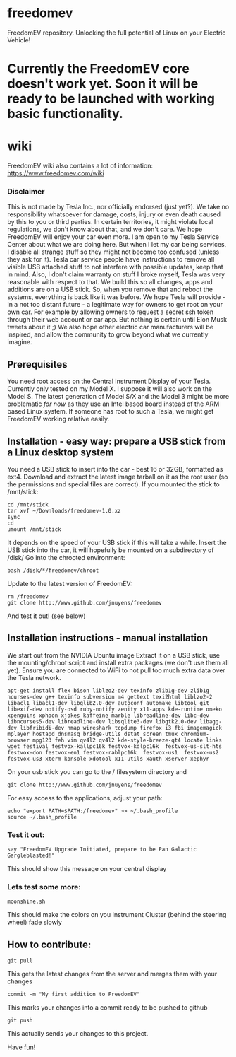# freedomev
FreedomEV repository. Unlocking the full potential of Linux on your Electric Vehicle!

# Currently the FreedomEV core doesn't work yet. Soon it will be ready to be launched with working basic functionality.

# wiki
FreedomEV wiki also contains a lot of information: https://www.freedomev.com/wiki

### Disclaimer
This is not made by Tesla Inc., nor officially endorsed (just yet?). We take no responsibility whatsoever for damage, costs, injury or even death caused by this to you or third parties. In certain territories, it might violate local regulations, we don't know about that, and we don't care. We hope FreedomEV will enjoy your car even more.
I am open to my Tesla Service Center about what we are doing here. But when I let my car being services, I disable all strange stuff so they might not become too confused (unless they ask for it). Tesla car service people have instructions to remove all visible USB attached stuff to not interfere with possible updates, keep that in mind. Also, I don't claim warranty on stuff I broke myself, Tesla was very reasonable with respect to that. 
We build this so all changes, apps and additions are on a USB stick. So, when you remove that and reboot the systems, everything is back like it was before.
We hope Tesla will provide - in a not too distant future - a legitimate way for owners to get root on your own car. For example by allowing owners to request a secret ssh token through their web account or car app. But nothing is certain until Elon Musk tweets about it ;)
We also hope other electric car manufacturers will be inspired, and allow the community to grow beyond what we currently imagine.

## Prerequisites
You need root access on the Central Instrument Display of your Tesla.
Currently only tested on my Model X. I suppose it will also work on the Model S.
The latest generation of Model S/X and the Model 3 might be more problematic 
_for now_ as they use an Intel based board instead of the ARM based Linux system. If someone has root to such a Tesla, we might get FreedomEV working relative easily.

## Installation - easy way: prepare a USB stick from a Linux desktop system
You need a USB stick to insert into the car - best 16 or 32GB, formatted as ext4.
Download and extract the latest image tarball on it as the root user (so the permissions and special files are correct).
If you mounted the stick to /mnt/stick:
```
cd /mnt/stick
tar xvf ~/Downloads/freedomev-1.0.xz
sync
cd 
umount /mnt/stick
```
It depends on the speed of your USB stick if this will take a while.
Insert the USB stick into the car, it will hopefully be mounted on a subdirectory of /disk/
Go into the chrooted environment:
```
bash /disk/*/freedomev/chroot
```
Update to the latest version of FreedomEV:
```
rm /freedomev
git clone http://www.github.com/jnuyens/freedomev
```

And test it out! (see below)

## Installation instructions - manual installation
We start out from the NVIDIA Ubuntu image
Extract it on a USB stick, use the mounting/chroot script and install extra packages (we don't use them all yet).
Ensure you are connected to WiFi to not pull too much extra data over the Tesla network.
``` 
apt-get install flex bison liblzo2-dev texinfo zlib1g-dev zlib1g ncurses-dev g++ texinfo subversion m4 gettext texi2html liblzo2-2 libacl1 libacl1-dev libglib2.0-dev autoconf automake libtool git libexif-dev notify-osd ruby-notify zenity x11-apps kde-runtime oneko xpenguins xphoon xjokes kaffeine marble libreadline-dev libc-dev libncurses5-dev libreadline-dev libsqlite3-dev libgtk2.0-dev libagg-dev libfribidi-dev nmap wireshark tcpdump firefox i3 fbi imagemagick mplayer hostapd dnsmasq bridge-utils dstat screen tmux chromium-browser mpg123 feh vim qv4l2 qv4l2 kde-style-breeze-qt4 locate links wget festival festvox-kallpc16k festvox-kdlpc16k  festvox-us-slt-hts festvox-don festvox-en1 festvox-rablpc16k  festvox-us1  festvox-us2 festvox-us3 xterm konsole xdotool x11-utils xauth xserver-xephyr
```

On your usb stick you can go to the / filesystem directory and 
```
git clone http://www.github.com/jnuyens/freedomev
```
For easy access to the applications, adjust your path:
```
echo "export PATH=$PATH:/freedomev" >> ~/.bash_profile
source ~/.bash_profile
```

### Test it out:
```
say "FreedomEV Upgrade Initiated, prepare to be Pan Galactic Gargleblasted!"
```
This should show this message on your central display

### Lets test some more:
```
moonshine.sh
```
This should make the colors on you Instrument Cluster (behind the steering wheel) fade slowly


## How to contribute:
```
git pull 
```
This gets the latest changes from the server and merges them with your changes
```
commit -m "My first addition to FreedomEV"
```
This marks your changes into a commit ready to be pushed to github
```
git push 
```
This actually sends your changes to this project. 

Have fun!

